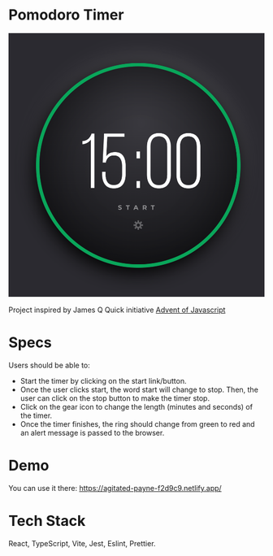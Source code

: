 # Pomodoro Timer

![](resources/timer-image.png)

Project inspired by James Q Quick initiative [Advent of Javascript](https://www.adventofjs.com/)

# Specs

Users should be able to:

- Start the timer by clicking on the start link/button.
- Once the user clicks start, the word start will change to stop. Then, the user can click on the stop button to make the timer stop.
- Click on the gear icon to change the length (minutes and seconds) of the timer.
- Once the timer finishes, the ring should change from green to red and an alert message is passed to the browser.

# Demo

You can use it there: https://agitated-payne-f2d9c9.netlify.app/

# Tech Stack

React, TypeScript, Vite, Jest, Eslint, Prettier.
